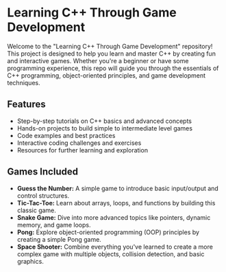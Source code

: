 # Learning C++ Through Game Development

Welcome to the "Learning C++ Through Game Development" repository! This project is designed to help you learn and master C++ by creating fun and interactive games. Whether you're a beginner or have some programming experience, this repo will guide you through the essentials of C++ programming, object-oriented principles, and game development techniques.

## Features
- Step-by-step tutorials on C++ basics and advanced concepts
- Hands-on projects to build simple to intermediate level games
- Code examples and best practices
- Interactive coding challenges and exercises
- Resources for further learning and exploration

## Games Included
- **Guess the Number:** A simple game to introduce basic input/output and control structures.
- **Tic-Tac-Toe:** Learn about arrays, loops, and functions by building this classic game.
- **Snake Game:** Dive into more advanced topics like pointers, dynamic memory, and game loops.
- **Pong:** Explore object-oriented programming (OOP) principles by creating a simple Pong game.
- **Space Shooter:** Combine everything you've learned to create a more complex game with multiple objects, collision detection, and basic graphics.

